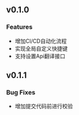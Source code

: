 ## v0.1.0

### Features

- 增加CI/CD自动化流程
- 实现全局自定义快捷键
- 支持设置Api翻译接口

## v0.1.1

### Bug Fixes

- 增加提交代码前进行校验